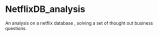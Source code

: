 # NetflixDB_analysis
An analysis on a netflix database , solving a set of thought out business questions.
